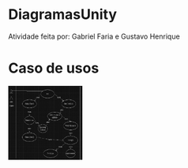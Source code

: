 # DiagramasUnity
Atividade feita por: Gabriel Faria e Gustavo Henrique
# Caso de usos
<img src="img-1.jfif" alt="img" width="150" height="150">
